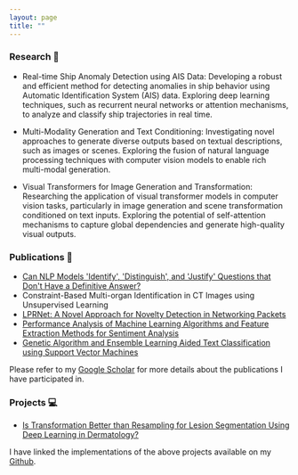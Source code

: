 ```yaml
---
layout: page
title: ""
---
```


### Research 🔎
* Real-time Ship Anomaly Detection using AIS Data: Developing a robust and efficient method for detecting anomalies in ship behavior using Automatic Identification System (AIS) data. Exploring deep learning techniques, such as recurrent neural networks or attention mechanisms, to analyze and classify ship trajectories in real time.

* Multi-Modality Generation and Text Conditioning: Investigating novel approaches to generate diverse outputs based on textual descriptions, such as images or scenes. Exploring the fusion of natural language processing techniques with computer vision models to enable rich multi-modal generation.

* Visual Transformers for Image Generation and Transformation: Researching the application of visual transformer models in computer vision tasks, particularly in image generation and scene transformation conditioned on text inputs. Exploring the potential of self-attention mechanisms to capture global dependencies and generate high-quality visual outputs.

### Publications 📝
* [Can NLP Models 'Identify', 'Distinguish', and 'Justify' Questions that Don't Have a Definitive Answer?](https://trustnlpworkshop.github.io/papers/35.pdf)
* Constraint-Based Multi-organ Identification in CT Images using Unsupervised Learning
* [LPRNet: A Novel Approach for Novelty Detection in Networking Packets](https://thesai.org/Publications/ViewPaper?Volume=13&Issue=2&Code=IJACSA&SerialNo=13)
* [Performance Analysis of Machine Learning Algorithms and Feature Extraction Methods for Sentiment Analysis](https://ieeexplore.ieee.org/document/9633882)
* [Genetic Algorithm and Ensemble Learning Aided Text Classification using Support Vector Machines](https://thesai.org/Downloads/Volume12No8/Paper_30-Genetic_Algorithm_and_Ensemble_Learning_Aided.pdf)

Please refer to my [Google Scholar](https://scholar.google.com/citations?user=Zba5g9wAAAAJ&hl=en&authuser=1) for more details about the publications I have participated in. 


### Projects 💻
- [Is Transformation Better than Resampling for Lesion Segmentation Using Deep Learning in Dermatology?](https://papers.ssrn.com/sol3/papers.cfm?abstract_id=4015031)

I have linked the implementations of the above projects available on my [Github](https://github.com/ayushiagarwal268).
